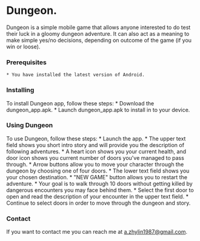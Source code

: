 # **Dungeon.**

Dungeon is a simple mobile game that allows anyone interested to do test their luck in a gloomy dungeon adventure.
It can also act as a meaning to make simple yes/no decisions, depending on outcome of the game (if you win or loose).

### **Prerequisites**

    * You have installed the latest version of Android.

### **Installing**

To install Dungeon app, follow these steps:
    * Download the dungeon_app.apk.
    * Launch dungeon_app.apk to install in to your device.

### **Using Dungeon**

To use Dungeon, follow these steps:
    * Launch the app.
    * The upper text field shows you short intro story and will provide you the description of following adventures.
    * A heart icon shows you your current health, and door icon shows you current number of doors you've managed to pass through.
    * Arrow buttons allow you to move your character through the dungeon by choosing one of four doors.
    * The lower text field shows you your chosen destination.
    * "NEW GAME" button allows you to restart the adventure.
    * Your goal is to walk through 10 doors without getting killed by dangerous encounters you may face behind them.
    * Select the first door to open and read the description of your encounter in the upper text field.
    * Continue to select doors in order to move through the dungeon and story.

### **Contact**

If you want to contact me you can reach me at a.zhylin1987@gmail.com.
